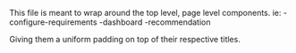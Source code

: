 This file is meant to wrap around the top level, page level components. ie:
-configure-requirements
-dashboard
-recommendation

Giving them a uniform padding on top of their respective titles.